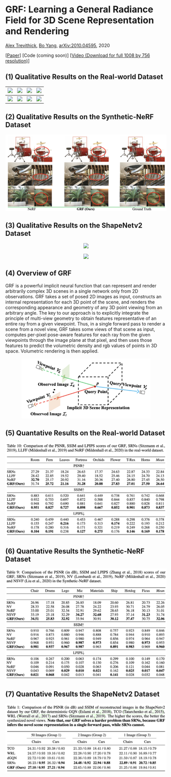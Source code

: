 # GRF: Learning a General Radiance Field for 3D Scene Representation and Rendering
[Alex Trevithick](https://alextrevithick.github.io/), [Bo Yang](https://yang7879.github.io/), [arXiv:2010.04595](https://arxiv.org/abs/2010.04595), 2020

\[[Paper](https://arxiv.org/abs/2010.04595)\] \[Code (coming soon)\] \[[Video (Download for full 1008 by 756 resolution)](https://drive.google.com/file/d/1H2FNeAsKoQqCsO0n7PiA1HcT1ingnwJd/view?usp=sharing)\]

## (1) Qualitative Results on the Real-world Dataset
![](https://github.com/alextrevithick/GRF/blob/main/gifs/leaves.gif) |  ![](https://github.com/alextrevithick/GRF/blob/main/gifs/orchids.gif) | ![](https://github.com/alextrevithick/GRF/blob/main/gifs/fortress.gif) |  ![](https://github.com/alextrevithick/GRF/blob/main/gifs/trex.gif)
:-------------------------:|:-------------------------:|:-------------------------:|:-------------------------:
![](https://github.com/alextrevithick/GRF/blob/main/gifs/room.gif) |  ![](https://github.com/alextrevithick/GRF/blob/main/gifs/horns.gif) | ![](https://github.com/alextrevithick/GRF/blob/main/gifs/fern.gif) |  ![](https://github.com/alextrevithick/GRF/blob/main/gifs/flower.gif)

## (2) Qualitative Results on the Synthetic-NeRF Dataset
![](https://github.com/alextrevithick/GRF/blob/main/figs/qual_comp_real.png)

## (3) Qualitative Results on the ShapeNetv2 Dataset
<p align="center">
  <img src="https://github.com/alextrevithick/GRF/blob/main/gifs/car.gif" />
</p>    
<p align="center">
  <img src="https://github.com/alextrevithick/GRF/blob/main/gifs/chair.gif" />
</p>    

## (4) Overview of GRF
GRF is a powerful implicit neural function that can represent and render arbitrarily complex 3D scenes in a single network only from 2D observations. GRF takes a set of posed 2D images as input, constructs an internal representation for each 3D point of the scene, and renders the corresponding appearance and geometry of any 3D point viewing from an arbitrary angle. The key to our approach is to explicitly integrate the principle of multi-view geometry to obtain features representative of an entire ray from a given viewpoint. Thus, in a single forward pass to render a scene from a novel view, GRF takes some views of that scene as input, computes per-pixel pose-aware features for each ray from the given viewpoints through the image plane at that pixel, and then uses those features to predict the volumetric density and rgb values of points in 3D space. Volumetric rendering is then applied.
<p align="center">
  <img src="https://github.com/alextrevithick/GRF/blob/main/figs/fig_GRF.png" width="80%" />
</p>          

## (5) Quantative Results on the Real-world Dataset
![](https://github.com/alextrevithick/GRF/blob/main/figs/fig_results_LLFF.png)

## (6) Quantative Results the Synthetic-NeRF Dataset
![](https://github.com/alextrevithick/GRF/blob/main/figs/fig_results_Syn.png)

## (7) Quantative Results the ShapeNetv2 Dataset
![](https://github.com/alextrevithick/GRF/blob/main/figs/fig_results_shapenet.png)
